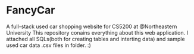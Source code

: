 # FancyCar
A full-stack used car shopping website for CS5200 at @Northeastern University
This repository conains everything about this web application.
I attached all SQLs(both for creating tables and interting data) and sample used car data .csv files in <SQLsAndExampleData> folder. :)
